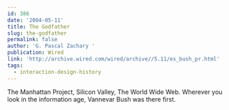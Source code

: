 ```yaml
---
id: 386
date: '2004-05-11'
title: The Godfather
slug: the-godfather
permalink: false
author: 'G. Pascal Zachary '
publication: Wired
link: 'http://archive.wired.com/wired/archive//5.11/es_bush_pr.html'
tags:
  - interaction-design-history
---
```

The Manhattan Project, Silicon Valley, The World Wide Web. Wherever you look in the information age, Vannevar Bush was there first.
